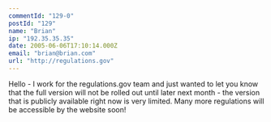 ```yaml
---
commentId: "129-0"
postId: "129"
name: "Brian"
ip: "192.35.35.35"
date: 2005-06-06T17:10:14.000Z
email: "brian@brian.com"
url: "http://regulations.gov"
---
```

<p>Hello - I work for the regulations.gov team and just wanted to let you know that the full version will not be rolled out until later next month - the version that is publicly available right now is very limited.  Many more regulations will be accessible by the website soon!</p>